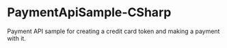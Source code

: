 # PaymentApiSample-CSharp
Payment API sample for creating a credit card token and making a payment with it.
